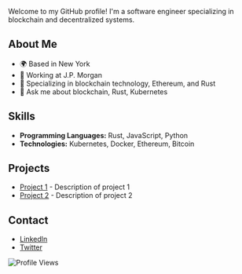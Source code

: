 Welcome to my GitHub profile! I'm a software engineer specializing in blockchain and decentralized systems.

## About Me
- 🌍 Based in New York
- 💼 Working at J.P. Morgan
- 🚀 Specializing in blockchain technology, Ethereum, and Rust
- 💬 Ask me about blockchain, Rust, Kubernetes

## Skills
- **Programming Languages:** Rust, JavaScript, Python
- **Technologies:** Kubernetes, Docker, Ethereum, Bitcoin

## Projects
- [Project 1](https://github.com/seanmatt/project1) - Description of project 1
- [Project 2](https://github.com/seanmatt/project2) - Description of project 2

## Contact
- [LinkedIn](https://www.linkedin.com/in/seanmatt/)
- [Twitter](https://twitter.com/seanmatt)

![Profile Views](https://komarev.com/ghpvc/?username=seanmatt&color=blue)
